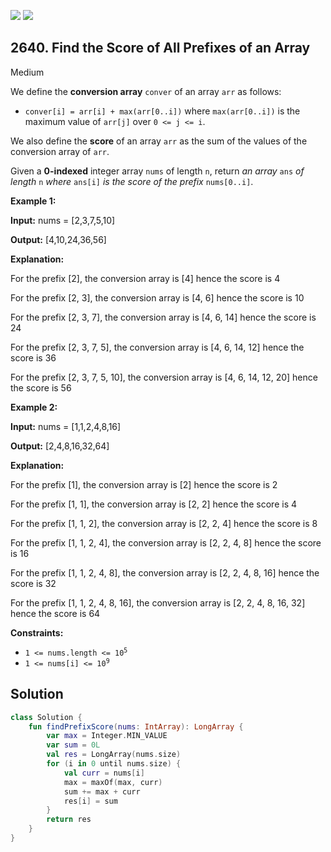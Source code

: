 [![](https://img.shields.io/github/stars/javadev/LeetCode-in-Kotlin?label=Stars&style=flat-square)](https://github.com/javadev/LeetCode-in-Kotlin)
[![](https://img.shields.io/github/forks/javadev/LeetCode-in-Kotlin?label=Fork%20me%20on%20GitHub%20&style=flat-square)](https://github.com/javadev/LeetCode-in-Kotlin/fork)

## 2640\. Find the Score of All Prefixes of an Array

Medium

We define the **conversion array** `conver` of an array `arr` as follows:

*   `conver[i] = arr[i] + max(arr[0..i])` where `max(arr[0..i])` is the maximum value of `arr[j]` over `0 <= j <= i`.

We also define the **score** of an array `arr` as the sum of the values of the conversion array of `arr`.

Given a **0-indexed** integer array `nums` of length `n`, return _an array_ `ans` _of length_ `n` _where_ `ans[i]` _is the score of the prefix_ `nums[0..i]`.

**Example 1:**

**Input:** nums = [2,3,7,5,10]

**Output:** [4,10,24,36,56]

**Explanation:** 

For the prefix [2], the conversion array is [4] hence the score is 4 

For the prefix [2, 3], the conversion array is [4, 6] hence the score is 10 

For the prefix [2, 3, 7], the conversion array is [4, 6, 14] hence the score is 24 

For the prefix [2, 3, 7, 5], the conversion array is [4, 6, 14, 12] hence the score is 36 

For the prefix [2, 3, 7, 5, 10], the conversion array is [4, 6, 14, 12, 20] hence the score is 56

**Example 2:**

**Input:** nums = [1,1,2,4,8,16]

**Output:** [2,4,8,16,32,64]

**Explanation:** 

For the prefix [1], the conversion array is [2] hence the score is 2 

For the prefix [1, 1], the conversion array is [2, 2] hence the score is 4 

For the prefix [1, 1, 2], the conversion array is [2, 2, 4] hence the score is 8 

For the prefix [1, 1, 2, 4], the conversion array is [2, 2, 4, 8] hence the score is 16

For the prefix [1, 1, 2, 4, 8], the conversion array is [2, 2, 4, 8, 16] hence the score is 32 

For the prefix [1, 1, 2, 4, 8, 16], the conversion array is [2, 2, 4, 8, 16, 32] hence the score is 64

**Constraints:**

*   <code>1 <= nums.length <= 10<sup>5</sup></code>
*   <code>1 <= nums[i] <= 10<sup>9</sup></code>

## Solution

```kotlin
class Solution {
    fun findPrefixScore(nums: IntArray): LongArray {
        var max = Integer.MIN_VALUE
        var sum = 0L
        val res = LongArray(nums.size)
        for (i in 0 until nums.size) {
            val curr = nums[i]
            max = maxOf(max, curr)
            sum += max + curr
            res[i] = sum
        }
        return res
    }
}
```